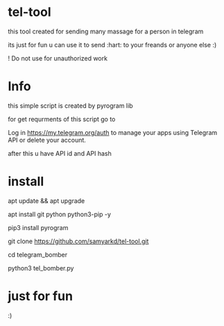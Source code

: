 # tel-tool

this tool created for sending many massage for a person in telegram 

its just for fun u can use it to send :hart: to your freands or anyone else :)

! Do not use for unauthorized work

# Info

this simple script is created by pyrogram lib

for get requrments of this script go to 


 Log in https://my.telegram.org/auth to manage your apps using Telegram API or delete your account. 
 
 after this u have API id and API hash
 
# install
apt update && apt upgrade

apt install git python python3-pip -y

pip3 install pyrogram

git clone https://github.com/samyarkd/tel-tool.git

cd telegram_bomber

python3 tel_bomber.py

# just for fun

:)
